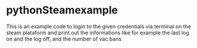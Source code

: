 # pythonSteamexample
This is an example code to login to the given credentials via terminal on the steam plataform and print out the informations like for example the last log on and the log off, and the number of vac bans
